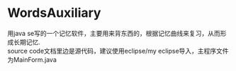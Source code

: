 # WordsAuxiliary
用java se写的一个记忆软件，主要用来背东西的，根据记忆曲线来复习，从而形成长期记忆.<br>
source code文档里边是源代码，建议使用eclipse/my eclipse导入，主程序文件为MainForm.java<br>
